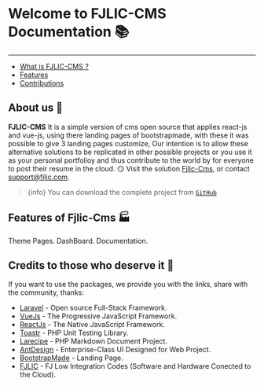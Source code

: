 # Welcome to FJLIC-CMS Documentation 📚
---

- [What is FJLIC-CMS ?](#overview)
- [Features](#features)
- [Contributions](#credits)

<a name="overview"></a>
## About us 👻

**FJLIC-CMS** It is a simple version of cms open source that applies react-js and vue-js, using there landing pages of bootstrapmade, with these it was possible to give 3 landing pages customize, Our intention is to allow these alternative solutions to be replicated in other possible projects or you use it as your personal portfolioy and thus contribute to the world by for everyone to post their resume in the cloud. 😏 Visit the solution [Fjlic-Cms](https://fjlic.com), or contact [support@fjlic.com](https://github.com/fjlic).

> {info} You can download the complete project from [`GitHub`](https://github.com/fjlic/Fjlic-Cms)

<a name="features"></a>
## Features of Fjlic-Cms 🏭

<larecipe-card>
    <larecipe-badge type="success" circle class="mr-2" icon="fa fa-user-astronaut"></larecipe-badge> Theme Pages.
    <larecipe-progress type="info" :value="100"></larecipe-progress>
</larecipe-card>

<larecipe-card>
    <larecipe-badge type="warning" circle class="mr-2" icon="fa fa-space-shuttle"></larecipe-badge> DashBoard.
    <larecipe-progress :striped="true" :animated="true" type="info" :value="100"></larecipe-progress>
</larecipe-card>

<larecipe-card>
    <larecipe-badge type="danger" circle class="mr-2" icon="fa fa-rocket"></larecipe-badge> Documentation.
    <larecipe-progress :striped="true" :animated="true" type="info" :value="20"></larecipe-progress>
</larecipe-card>

<a name="credits"></a>
## Credits to those who deserve it 👏

If you want to use the packages, we provide you with the links, share with the community, thanks:

+ [Laravel](https://laravel.com) - Open source Full-Stack Framework.
+ [VueJs](https://vuejs.org) - The Progressive JavaScript Framework.
+ [ReactJs](https://vuejs.dev) - The Native JavaScript Framework.
+ [Toastr](https://codeseven.github.io/toastr) - PHP Unit Testing Library.
+ [Larecipe](https://larecipe.binarytorch.com.my) - PHP Markdown Document Project.
+ [AntDesign](https://ant.design/) - Enterprise-Class UI Designed for Web Project.
+ [BootstrapMade](https://bootstrapmade.com/) - Landing Page.
+ [FJLIC](https://fjlic.com) - FJ Low Integration Codes (Software and Hardware Conected to the Cloud).


<larecipe-newsletter></larecipe-newsletter>